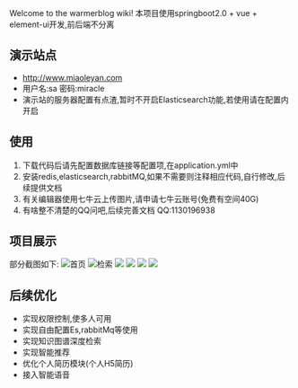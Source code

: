 Welcome to the warmerblog wiki!
本项目使用springboot2.0 + vue + element-ui开发,前后端不分离
## 演示站点
* http://www.miaoleyan.com
* 用户名:sa 密码:miracle
* 演示站的服务器配置有点渣,暂时不开启Elasticsearch功能,若使用请在配置内开启
## 使用
1. 下载代码后请先配置数据库链接等配置项,在application.yml中
2. 安装redis,elasticsearch,rabbitMQ,如果不需要则注释相应代码,自行修改,后续提供文档
3. 有关编辑器使用七牛云上传图片,请申请七牛云账号(免费有空间40G)
4. 有啥整不清楚的QQ问吧,后续完善文档 QQ:1130196938
## 项目展示
部分截图如下:
![首页](http://file.miaoleyan.com/home.png)
![检索](http://file.miaoleyan.com/search.png)
![](http://file.miaoleyan.com/detail2.png)
![](http://file.miaoleyan.com/adminhome.png)
![](http://file.miaoleyan.com/edit.png)
![](http://file.miaoleyan.com/detail3.png)
## 后续优化
* 实现权限控制,使多人可用
* 实现自由配置Es,rabbitMq等使用
* 实现知识图谱深度检索
* 实现智能推荐
* 优化个人简历模块(个人H5简历)
* 接入智能语音
